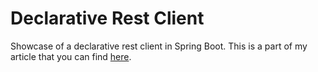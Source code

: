 # Declarative Rest Client

Showcase of a declarative rest client in Spring Boot. This is a part
of my article that you can
find [here](https://dariosdjimado.com/les-clients-rest-declaratifs-de-spring.html).
